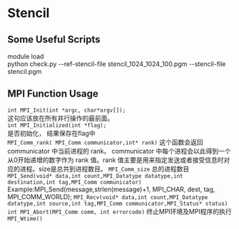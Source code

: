 # Stencil

## Some Useful Scripts
module load  
python check.py --ref-stencil-file stencil_1024_1024_100.pgm --stencil-file stencil.pgm
## MPI Function Usage
`int MPI_Init(int *argc, char*argv[]);`  
这句应该放在所有并行操作的最前面。  
`int MPI_Initialized(int *flag);`  
是否初始化， 结果保存在flag中  
`MPI_Comm_rank( MPI_Comm communicator,int* rank)`
这个函数会返回 communicator 中当前进程的 rank。 communicator 中每个进程会以此得到一个从0开始递增的数字作为 rank 值。rank 值主要是用来指定发送或者接受信息时对应的进程。size是总共到进程数目。
`MPI_Comm_size`
总的进程数目
`MPI_Send(void* data,int count,MPI_Datatype datatype,int destination,int tag,MPI_Comm communicator)`
Example:MPI_Send(message,strlen(message)+1, MPI_CHAR, dest, tag, MPI_COMM_WORLD);
`MPI_Recv(void* data,int count,MPI_Datatype datatype,int source,int tag,MPI_Comm communicator,MPI_Status* status)`
`int MPI_Abort(MPI_Comm comm, int errorcode)`
终止MPI环境及MPI程序的执行
`MPI_Wtime()`